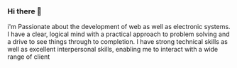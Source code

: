 ### Hi there 👋

i'm Passionate about the development of web as well as electronic systems. I have a clear, logical mind with a practical approach to problem solving and a drive to see things through to completion. I have strong technical skills as well as excellent interpersonal skills, enabling me to interact with a wide range of client
